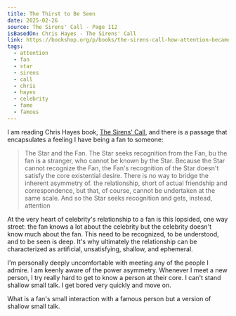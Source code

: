 ```yaml
---
title: The Thirst to Be Seen
date: 2025-02-26
source: The Sirens' Call - Page 112
isBasedOn: Chris Hayes - The Sirens' Call
link: https://bookshop.org/p/books/the-sirens-call-how-attention-became-the-world-s-most-endangered-resource-chris-hayes/21744711?ean=9780593653111&next=t&affiliate=9695
tags:
  - attention
  - fan
  - star
  - sirens
  - call
  - chris
  - hayes
  - celebrity
  - fame
  - famous
---
```

I am reading Chris Hayes book, [The Sirens' Call](https://bookshop.org/a/9695/9780593653111), and there is a passage that encapsulates a feeling I have being a fan to someone:

> The Star and the Fan. The Star seeks recognition from the Fan, bu the fan is a stranger, who cannot be known by the Star. Because the Star cannot recognize the Fan, the Fan's recognition of the Star doesn't satisfy the core existential desire. There is no way to bridge the inherent asymmetry of. the relationship, short of actual friendship and correspondence, but that, of course, cannot be undertaken at the same scale. And so the Star seeks recognition and gets, instead, attention 

At the very heart of celebrity's relationship to a fan is this lopsided, one way street: the fan knows a lot about the celebrity but the celebrity doesn't know much about the fan. This need to be recognized, to be understood, and to be seen is deep. It's why ultimately the relationship can be characterized as artificial, unsatisfying, shallow, and ephemeral. 

I'm personally deeply uncomfortable with meeting any of the people I admire. I am keenly aware of the power asymmetry. Whenever I meet a new person, I try really hard to get to know a person at their core. I can't stand shallow small talk. I get bored very quickly and move on.

What is a fan's small interaction with a famous person but a version of shallow small talk.



